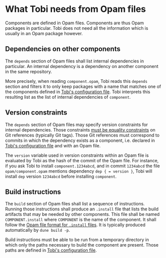 # What Tobi needs from Opam files

Components are defined in Opam files.
Components are thus Opam packages in particular.
Tobi does not need all the information which is usually in an Opam package however.

## Dependencies on other components

The `depends` section of Opam files shall list internal dependencies in particular.
An internal dependency is a dependency on another component in the same repository.

More precisely, when reading `component.opam`, Tobi reads this `depends` section
and filters it to only keep packages with a name that matches one of the components
defined in [Tobi's configuration file](configuration_file.md).
Tobi interprets this resulting list as the list of internal dependencies of `component`.

## Version constraints

The `depends` section of Opam files may specify version constraints for internal dependencies.
Those constraints [must be equality constraints](why_only_equality_constraints_for_internal_dependencies.md)
on Git references (typically Git tags). Those Git references must correspond
to commits in which the dependency exists as a component, i.e. declared in
[Tobi's configuration file](configuration_file.md) and with an Opam file.

The `version` variable used in version constraints within an Opam file is evaluated by Tobi as the hash of the
commit of the Opam file.
For instance, if you ask Tobi to install `component.1234abcd`,
and in commit `1234abcd` the file `opam/component.opam`
mentions dependency `dep { = version }`, Tobi will install `dep` version `1234abcd`
before installing `component`.

## Build instructions

The `build` section of Opam files shall list a sequence of instructions.
Running those instructions shall produce an `.install` file
that lists the build artifacts that may be needed by other components.
This file shall be named `COMPONENT.install` where `COMPONENT` is the name of the component.
It shall follow the [Opam file format for `.install` files](https://opam.ocaml.org/doc/Manual.html#lt-pkgname-gt-install).
It is typically produced automatically by `dune build -p`.

Build instructions must be able to be run from a temporary directory
in which only the paths necessary to build the component are present.
Those paths are defined in [Tobi's configuration file](configuration_file.md).
